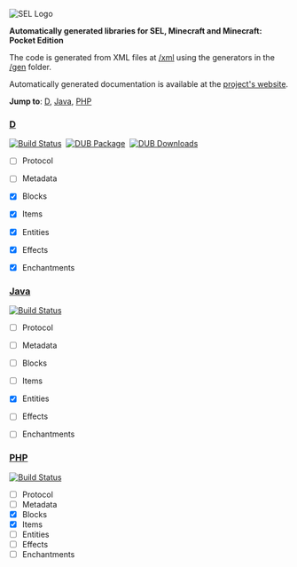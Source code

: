 ![SEL Logo](http://i.imgur.com/jPfQuZ0.png)

__Automatically generated libraries for SEL, Minecraft and Minecraft: Pocket Edition__

The code is generated from XML files at [/xml](https://github.com/sel-project/sel-utils/tree/master/xml) using the generators in the [/gen](https://github.com/sel-project/sel-utils/tree/master/gen) folder.

Automatically generated documentation is available at the [project's website](https://sel-utils.github.io/).

**Jump to**: [D](#d), [Java](#java), [PHP](#php)

### [D](https://github.com/sel-utils/d)

[![Build Status](https://travis-ci.org/sel-utils/d.svg?branch=master)](https://travis-ci.org/sel-utils/d)&nbsp;&nbsp;[![DUB Package](https://img.shields.io/dub/v/sel-utils.svg)](https://code.dlang.org/packages/sel-utils)&nbsp;&nbsp;[![DUB Downloads](https://img.shields.io/dub/dt/sel-utils.svg)](https://code.dlang.org/packages/sel-utils)

- [ ] Protocol
- [ ] Metadata
- [x] Blocks
- [x] Items
- [x] Entities
- [x] Effects
- [x] Enchantments


### [Java](https://github.com/sel-utils/java)

[![Build Status](https://travis-ci.org/sel-utils/java.svg?branch=master)](https://travis-ci.org/sel-utils/java)

- [ ] Protocol
- [ ] Metadata
- [ ] Blocks
- [ ] Items
- [x] Entities
- [ ] Effects
- [ ] Enchantments


### [PHP](https://github.com/sel-utils/php)

[![Build Status](https://travis-ci.org/sel-utils/php.svg?branch=master)](https://travis-ci.org/sel-utils/php)

- [ ] Protocol
- [ ] Metadata
- [x] Blocks
- [x] Items
- [ ] Entities
- [ ] Effects
- [ ] Enchantments
